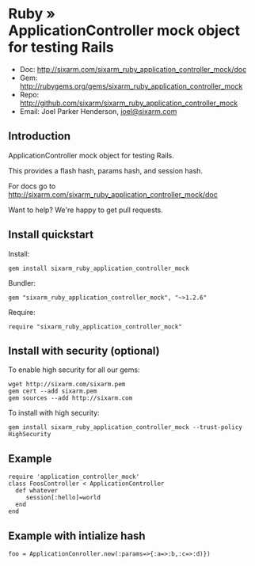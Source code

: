 # Ruby » <br> ApplicationController mock object for testing Rails

* Doc: <http://sixarm.com/sixarm_ruby_application_controller_mock/doc>
* Gem: <http://rubygems.org/gems/sixarm_ruby_application_controller_mock>
* Repo: <http://github.com/sixarm/sixarm_ruby_application_controller_mock>
* Email: Joel Parker Henderson, <joel@sixarm.com>


## Introduction

ApplicationController mock object for testing Rails.

This provides a flash hash, params hash, and session hash.

For docs go to <http://sixarm.com/sixarm_ruby_application_controller_mock/doc>

Want to help? We're happy to get pull requests.


## Install quickstart

Install:

    gem install sixarm_ruby_application_controller_mock

Bundler:

    gem "sixarm_ruby_application_controller_mock", "~>1.2.6"

Require:

    require "sixarm_ruby_application_controller_mock"


## Install with security (optional)

To enable high security for all our gems:

    wget http://sixarm.com/sixarm.pem
    gem cert --add sixarm.pem
    gem sources --add http://sixarm.com

To install with high security:

    gem install sixarm_ruby_application_controller_mock --trust-policy HighSecurity


## Example

    require 'application_controller_mock'
    class FoosController < ApplicationController
      def whatever
         session[:hello]=world
      end
    end


## Example with intialize hash

    foo = ApplicationConroller.new(:params=>{:a=>:b,:c=>:d)})
